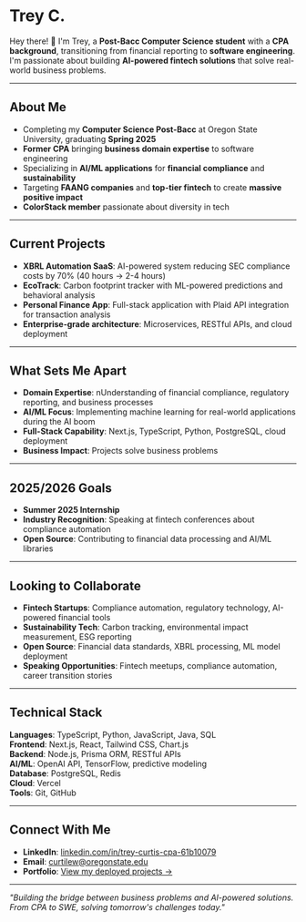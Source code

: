 # Trey C.
Hey there! 👋 I'm Trey, a **Post-Bacc Computer Science student** with a **CPA background**, transitioning from financial reporting to **software engineering**. I'm passionate about building **AI-powered fintech solutions** that solve real-world business problems.

---

## About Me
- Completing my **Computer Science Post-Bacc** at Oregon State University, graduating **Spring 2025**
- **Former CPA** bringing **business domain expertise** to software engineering
- Specializing in **AI/ML applications** for **financial compliance** and **sustainability**
- Targeting **FAANG companies** and **top-tier fintech** to create **massive positive impact**
- **ColorStack member** passionate about diversity in tech

---

## Current Projects
- **XBRL Automation SaaS**: AI-powered system reducing SEC compliance costs by 70% (40 hours → 2-4 hours)
- **EcoTrack**: Carbon footprint tracker with ML-powered predictions and behavioral analysis
- **Personal Finance App**: Full-stack application with Plaid API integration for transaction analysis
- **Enterprise-grade architecture**: Microservices, RESTful APIs, and cloud deployment

---

## What Sets Me Apart
- **Domain Expertise**: nUnderstanding of financial compliance, regulatory reporting, and business processes
- **AI/ML Focus**: Implementing machine learning for real-world applications during the AI boom
- **Full-Stack Capability**: Next.js, TypeScript, Python, PostgreSQL, cloud deployment
- **Business Impact**: Projects solve business problems

---

## 2025/2026 Goals
- **Summer 2025 Internship**
- **Industry Recognition**: Speaking at fintech conferences about compliance automation
- **Open Source**: Contributing to financial data processing and AI/ML libraries

---

## Looking to Collaborate
- **Fintech Startups**: Compliance automation, regulatory technology, AI-powered financial tools
- **Sustainability Tech**: Carbon tracking, environmental impact measurement, ESG reporting
- **Open Source**: Financial data standards, XBRL processing, ML model deployment
- **Speaking Opportunities**: Fintech meetups, compliance automation, career transition stories

---

## Technical Stack
**Languages**: TypeScript, Python, JavaScript, Java, SQL  
**Frontend**: Next.js, React, Tailwind CSS, Chart.js  
**Backend**: Node.js, Prisma ORM, RESTful APIs  
**AI/ML**: OpenAI API, TensorFlow, predictive modeling  
**Database**: PostgreSQL, Redis  
**Cloud**: Vercel  
**Tools**: Git, GitHub

---

## Connect With Me
- **LinkedIn**: [linkedin.com/in/trey-curtis-cpa-61b10079](https://www.linkedin.com/in/trey-curtis-cpa-61b10079)
- **Email**: curtilew@oregonstate.edu
- **Portfolio**: [View my deployed projects →](https://github.com/treycurtis?tab=repositories)

---

*"Building the bridge between business problems and AI-powered solutions. From CPA to SWE, solving tomorrow's challenges today."*
